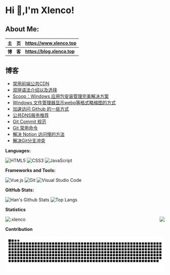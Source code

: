 # Hi  👋,I'm Xlenco!


## About Me:

|   主&emsp;页   | <https://www.xlenco.top>                                      |
| :------------: | :------------------------------------------------------- |
| **博&emsp;客** | **<https://blog.xlenco.top>**                            |

## 博客

<!--START_SECTION:feed-->
* [常用前端公共CDN](https:&#x2F;&#x2F;blog.xlenco.top&#x2F;posts&#x2F;4c87)
* [双拼语法介绍以及选择](https:&#x2F;&#x2F;blog.xlenco.top&#x2F;posts&#x2F;28b4)
* [Scoop：Windows 应用包安装管理完美解决方案](https:&#x2F;&#x2F;blog.xlenco.top&#x2F;posts&#x2F;2a8c)
* [Windows 文件管理器显示webp等格式略缩图的方式](https:&#x2F;&#x2F;blog.xlenco.top&#x2F;posts&#x2F;6a97)
* [加速访问 Github 的一些方式](https:&#x2F;&#x2F;blog.xlenco.top&#x2F;posts&#x2F;f46d)
* [公共DNS服务推荐](https:&#x2F;&#x2F;blog.xlenco.top&#x2F;posts&#x2F;f86b)
* [Git Commit 规范](https:&#x2F;&#x2F;blog.xlenco.top&#x2F;posts&#x2F;4304)
* [Git 常用命令](https:&#x2F;&#x2F;blog.xlenco.top&#x2F;posts&#x2F;1d45)
* [解决 Notion 访问慢的方法](https:&#x2F;&#x2F;blog.xlenco.top&#x2F;posts&#x2F;d762)
* [解决Git分支冲突](https:&#x2F;&#x2F;blog.xlenco.top&#x2F;posts&#x2F;eceb)
<!--END_SECTION:feed-->

**Languages:**

![HTML5](https://img.shields.io/badge/HTML5-E34F26?logo=HTML5&logoColor=fff)
![CSS3](https://img.shields.io/badge/CSS3-1572B6?logo=CSS3&logoColor=fff)
![JavaScript](https://img.shields.io/badge/JavaScript-F7DF1E?logo=JavaScript&logoColor=333)


**Frameworks and Tools:**

![Vue.js](https://img.shields.io/badge/Vue.js-4FC08D?logo=Vue.js&logoColor=fff)
![Git](https://img.shields.io/badge/Git-F05032?logo=Git&logoColor=fff)
![Visual Studio Code](https://img.shields.io/badge/VS%20CODE-007ACC?logo=educative&logoColor=fff)

**GitHub Stats:**

![Han's Github Stats](https://github-readme-stats.vercel.app/api?username=xlenco&show_icons=true&hide_title=true&count_private=true)
![Top Langs](https://github-readme-stats.vercel.app/api/top-langs/?username=xlenco&layout=compact)

**Statistics** 
 <p>
  <img src="https://count.getloli.com/get/@:xlenco" alt=":xlenco" />
  <img src="https://weather-icon.journeyad.repl.co/@shuozhou?v=1" align="right">
</p>


**Contribution**

<picture>
  <source media="(prefers-color-scheme: dark)" srcset="./assets/contribution-snake-dark.svg" />
  <source media="(prefers-color-scheme: light)" srcset="./assets/contribution-snake.svg" />
  <img alt="github-snake" src="./assets/contribution-snake.svg" />
</picture>





